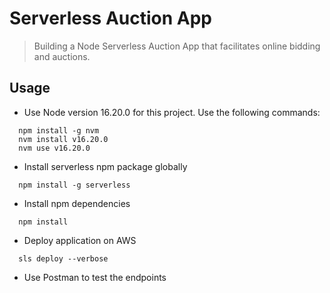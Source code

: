 # Serverless Auction App

> Building a Node Serverless Auction App that facilitates online bidding and auctions.

## Usage

- Use Node version 16.20.0 for this project. Use the following commands:

```
  npm install -g nvm
  nvm install v16.20.0
  nvm use v16.20.0
```

- Install serverless npm package globally

```
  npm install -g serverless
```

- Install npm dependencies

```
  npm install
```

- Deploy application on AWS

```
  sls deploy --verbose
```

- Use Postman to test the endpoints
